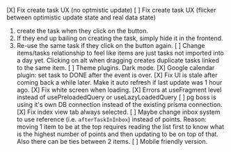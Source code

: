 [X] Fix create task UX (no optmistic update)
[ ] Fix create task UX (flicker between optimistic update state and real data state)
   1. create the task when they click on the button.
   2. If they end up bailing on creating the task, simply hide it in the frontend.
   3. Re-use the same task if they click on the button again.
[ ] Change items/tasks relationship to feel like items are just tasks not imported into a day yet. Clicking on alt when dragging creates duplicate tasks linked to the same item.
[ ] Theme plugins. Dark mode.
[X] Google calendar plugin: set task to DONE after the event is over.
[X] Fix UI is stale after coming back a while later. Make it auto refresh if last update was 1 hour ago.
[X] Fix white screen when loading.
[X] Errors at useFragment level instead of usePreloadedQuery or useLazyLoadedQuery
[ ] pg boss is using it's own DB connection instead of the existing prisma connection.
[X] Fix index view tab always selected.
[ ] Maybe change inbox system to use reference (i.e. `afterTaskInInbox`) instead of points.
  Reason: moving 1 item to be at the top requires reading the list first to know what is the highest number of points and then updating to be on top of that. Also there can be ties between 2 items.
[ ] Mobile friendly version.